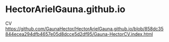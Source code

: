 # HectorArielGauna.github.io
CV
https://github.com/GaunaHector/HectorArielGauna.github.io/blob/858dc35844ecea294dfb4657e05d8dcce5d2df95/Gauna-HectorCV.index.html
